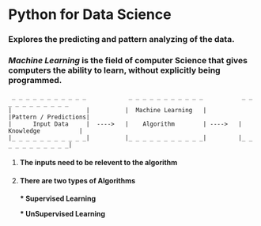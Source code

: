 # Python for Data Science


<H3> Explores the predicting and pattern analyzing of the data.</H3><p></p>

<H3>

_Machine Learning_ is the field of computer Science that gives computers the ability to learn, without explicitly being programmed.

</H3>

     _ _ _ _ _ _ _ _ _ _ _            _ _ _ _ _ _ _ _ _ _ _           _ _ _ _ _ _ _ _ _ _ _
    |                     |          |  Machine Learning   |         |Pattern / Predictions|
    |      Input Data     |  ---->   |    Algorithm        | ---->   | Knowledge           |
    |_ _ _ _ _ _ _ _ _ _ _|          |_ _ _ _ _ _ _ _ _ _ _|         |_ _ _ _ _ _ _ _ _ _ _|

1. <H4>The inputs need to be relevent to the algorithm </H4>
2. <H4>There are two types of Algorithms</H4>
        <p><H4>* Supervised Learning </p>
            * UnSupervised Learning </H4>